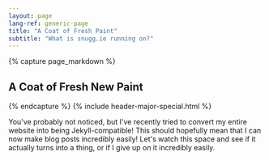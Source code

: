 ```yaml
---
layout: page
lang-ref: generic-page
title: "A Coat of Fresh Paint"
subtitle: "What is snugg.ie running on?"
---
```


{% capture page_markdown %}
## A Coat of Fresh New Paint
{% endcapture %}
{% include header-major-special.html %}

You've probably not noticed, but I've recently tried to convert my entire website into being Jekyll-compatible! This should hopefully mean that I can now make blog posts incredibly easily! Let's watch this space and see if it actually turns into a thing, or if I give up on it incredibly easily.